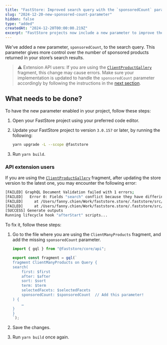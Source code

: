```yaml
---
title: "FastStore: Improved search query with the `sponsoredCount` parameter"
slug: "2024-12-20-new-sponsored-count-parameter"
hidden: false
type: "added"
createdAt: "2024-12-20T00:00:00.219Z"
excerpt: "FastStore projects now include a new parameter to improve the management of sponsored product search results."
---
```


We've added a new parameter, `sponsoredCount`, to the search query. This parameter gives more control over the number of sponsored products returned in your store’s search results.

> ⚠ Extension API users: If you are using the [`ClientProductGallery`](https://developers.vtex.com/docs/guides/faststore/api-extensions-extending-queries-using-fragments#clientproductgalleryquery) fragment, this change may cause errors. Make sure your implementation is updated to handle the `sponsoredCount` parameter accordingly by following the instructions in the [next section](#api-extension-users).

## What needs to be done?

To have the new parameter enabled in your project, follow these steps:

1. Open your FastStore project using your preferred code editor.
2. Update your FastStore project to version `3.0.157` or later, by running the following:

   ```bash
   yarn upgrade -L --scope @faststore
   ```

3. Run `yarn build`.

### API extension users

If you are using the [`ClientProductGallery`](https://developers.vtex.com/docs/guides/faststore/api-extensions-extending-queries-using-fragments#clientproductgalleryquery) fragment, after updating the store version to the latest one, you may encounter the following error:

```bash
[FAILED] GraphQL Document Validation failed with 1 errors;
[FAILED]   Error 0: Fields "search" conflict because they have differing arguments. Use different aliases on the fields to fetch both if this was intentional.
[FAILED]     at /Users/fanny.chien/Work/faststore.store/.faststore/src/sdk/product/usePageProductsQuery.ts:11:5
[FAILED]     at /Users/fanny.chien/Work/faststore.store/.faststore/src/sdk/product/usePageProductsQuery.ts:3:5
[SUCCESS] Generate outputs
Running lifecycle hook "afterStart" scripts...
```

To fix it, follow these steps:

1. Go to the file where you are using the `ClientManyProducts` fragment, and add the missing `sponsoredCount` parameter.

    ```ts mark=8
    import { gql } from "@faststore/core/api";

    export const fragment = gql(`
    fragment ClientManyProducts on Query {
    search(
        first: $first
        after: $after
        sort: $sort
        term: $term
        selectedFacets: $selectedFacets
        sponsoredCount: $sponsoredCount  // Add this parameter!
    ) {
        … 
    }
    }
    `);
    ```

2. Save the changes.
3. Run `yarn build` once again.
